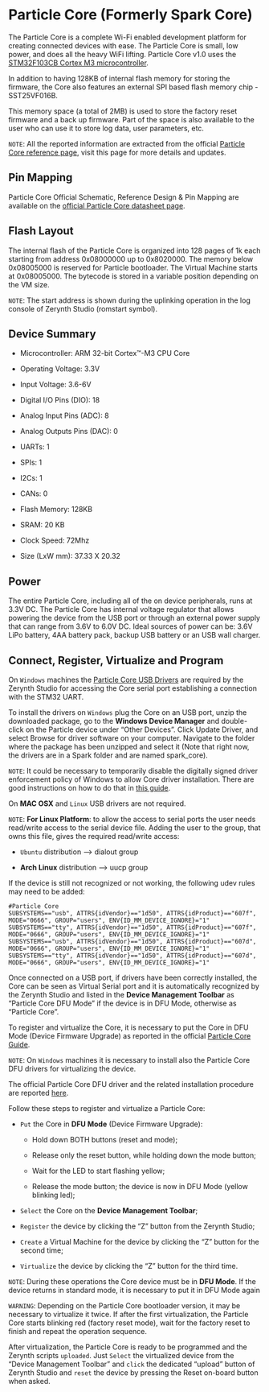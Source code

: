 # Particle Core (Formerly Spark Core)

The Particle Core is a complete Wi-Fi enabled development platform for creating connected devices with ease. The Particle Core is small, low power, and does all the heavy WiFi lifting.
Particle Core v1.0 uses the [STM32F103CB Cortex M3 microcontroller](http://www.st.com/content/ccc/resource/technical/document/datasheet/33/d4/6f/1d/df/0b/4c/6d/CD00161566.pdf/files/CD00161566.pdf/jcr:content/translations/en.CD00161566.pdf).

In addition to having 128KB of internal flash memory for storing the firmware, the Core also features an external SPI based flash memory chip - SST25VF016B.

This memory space (a total of 2MB) is used to store the factory reset firmware and a back up firmware. Part of the space is also available to the user who can use it to store log data, user parameters, etc.

```NOTE```: All the reported information are extracted from the official [Particle Core reference page](http://docs.particle.io/core/), visit this page for more details and updates.

## Pin Mapping

Particle Core Official Schematic, Reference Design & Pin Mapping are available on the [official Particle Core datasheet page](https://docs.particle.io/datasheets/core-datasheet/).

## Flash Layout

The internal flash of the Particle Core is organized into 128 pages of 1k each starting from address 0x08000000 up to 0x8020000. The memory below 0x08005000 is reserved for Particle bootloader. The Virtual Machine starts at 0x08005000.
The bytecode is stored in a variable position depending on the VM size.

```NOTE```: The start address is shown during the uplinking operation in the log console of Zerynth Studio (romstart symbol).

## Device Summary


* Microcontroller: ARM 32-bit Cortex™-M3 CPU Core


* Operating Voltage: 3.3V


* Input Voltage: 3.6-6V


* Digital I/O Pins (DIO): 18


* Analog Input Pins (ADC): 8


* Analog Outputs Pins (DAC): 0


* UARTs: 1


* SPIs: 1


* I2Cs: 1


* CANs: 0


* Flash Memory: 128KB


* SRAM: 20 KB


* Clock Speed: 72Mhz


* Size (LxW mm): 37.33 X 20.32

## Power

The entire Particle Core, including all of the on device peripherals, runs at 3.3V DC. The Particle Core has internal voltage regulator that allows powering the device from the USB port or through an external power supply that can range from 3.6V to 6.0V DC. Ideal sources of power can be: 3.6V LiPo battery, 4AA battery pack, backup USB battery or an USB wall charger.

## Connect, Register, Virtualize and Program

On ```Windows``` machines the [Particle Core USB Drivers](https://s3.amazonaws.com/spark-website/Spark.zip) are required by the Zerynth Studio for accessing the Core serial port establishing a connection with the STM32 UART.

To install the drivers on ```Windows``` plug the Core on an USB port, unzip the downloaded package, go to the **Windows Device Manager** and double-click on the Particle device under “Other Devices”. Click Update Driver, and select Browse for driver software on your computer. Navigate to the folder where the package has been unzipped and select it (Note that right now, the drivers are in a Spark folder and are named spark_core).

```NOTE```: It could be necessary to temporarily disable the digitally signed driver enforcement policy of Windows to allow Core driver installation. There are good instructions on how to do that in [this guide](http://www.howtogeek.com/167723/how-to-disable-driver-signature-verification-on-64-bit-windows-8.1-so-that-you-can-install-unsigned-drivers/).

On **MAC OSX** and ```Linux``` USB drivers are not required.

```NOTE```: **For Linux Platform**: to allow the access to serial ports the user needs read/write access to the serial device file. Adding the user to the group, that owns this file, gives the required read/write access:


* ```Ubuntu``` distribution –> dialout group


* **Arch Linux** distribution –> uucp group

If the device is still not recognized or not working, the following udev rules may need to be added:

```
#Particle Core
SUBSYSTEMS=="usb", ATTRS{idVendor}=="1d50", ATTRS{idProduct}=="607f", MODE="0666", GROUP="users", ENV{ID_MM_DEVICE_IGNORE}="1"
SUBSYSTEMS=="tty", ATTRS{idVendor}=="1d50", ATTRS{idProduct}=="607f", MODE="0666", GROUP="users", ENV{ID_MM_DEVICE_IGNORE}="1"
SUBSYSTEMS=="usb", ATTRS{idVendor}=="1d50", ATTRS{idProduct}=="607d", MODE="0666", GROUP="users", ENV{ID_MM_DEVICE_IGNORE}="1"
SUBSYSTEMS=="tty", ATTRS{idVendor}=="1d50", ATTRS{idProduct}=="607d", MODE="0666", GROUP="users", ENV{ID_MM_DEVICE_IGNORE}="1"
```

Once connected on a USB port, if drivers have been correctly installed, the Core can be seen as Virtual Serial port and it is automatically recognized by the Zerynth Studio and listed in the **Device Management Toolbar** as “Particle Core DFU Mode” if the device is in DFU Mode, otherwise as “Particle Core”.

To register and virtualize the Core, it is necessary to put the Core in DFU Mode (Device Firmware Upgrade) as reported in the official [Particle Core Guide](http://docs.particle.io/core/modes/).

```NOTE```: On ```Windows``` machines it is necessary to install also the Particle Core DFU drivers for virtualizing the device.

The official Particle Core DFU driver and the related installation procedure are reported [here](https://community.particle.io/t/tutorial-installing-dfu-driver-on-windows-24-feb-2015/3518).

Follow these steps to register and virtualize a Particle Core:


* ```Put``` the Core in **DFU Mode** (Device Firmware Upgrade):


    * Hold down BOTH buttons (reset and mode);


    * Release only the reset button, while holding down the mode button;


    * Wait for the LED to start flashing yellow;


    * Release the mode button; the device is now in DFU Mode (yellow blinking led);


* ```Select``` the Core on the **Device Management Toolbar**;


* ```Register``` the device by clicking the “Z” button from the Zerynth Studio;


* ```Create``` a Virtual Machine for the device by clicking the “Z” button for the second time;


* ```Virtualize``` the device by clicking the “Z” button for the third time.

```NOTE```: During these operations the Core device must be in **DFU Mode**. If the device returns in standard mode, it is necessary to put it in DFU Mode again

```WARNING```: Depending on the Particle Core bootloader version, it may be necessary to virtualize it twice. If after the first virtualization, the Particle Core starts blinking red (factory reset mode), wait for the factory reset to finish and repeat the operation sequence.

After virtualization, the Particle Core is ready to be programmed and the  Zerynth scripts ```uploaded```. Just ```Select``` the virtualized device from the “Device Management Toolbar” and ```click``` the dedicated “upload” button of Zerynth Studio and ```reset``` the device by pressing the Reset on-board button when asked.
